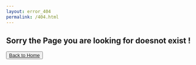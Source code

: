 ```yaml
---
layout: error_404
permalink: /404.html
---
```


<h2> Sorry the Page you are looking for doesnot exist ! </h2>
<button class="btn btn-lg btn-default"><a href="/">Back to Home</a></button>
